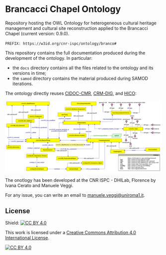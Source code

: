 # Brancacci Chapel Ontology

Repository hosting the OWL Ontology for heterogeneous cultural heritage management and cultural site reconstruction applied to the Brancacci Chapel (current version: 0.9.0).

`PREFIX: https://w3id.org/cnr-ispc/ontology/branco#`

This repository contains the full documentation produced during the development of the ontology. In particular:
- the ```docs``` directory contains all the files related to the ontology and its versions in time;
- the ```samod``` directory contains the material produced during SAMOD iterations.

The ontology directly reuses [CIDOC-CMR](https://www.cidoc-crm.org/html/cidoc_crm_v7.1.3.html), [CRM-DIG](https://ontome.net/namespace/211), and [HICO](https://marilenadaquino.github.io/hico/#d4e318):

<img src="docs/current/branco.png">

The onotlogy has been developed at the CNR ISPC - DHILab, Florence by Ivana Cerato and Manuele Veggi.

For any issue, you can write an email to manuele.veggi@uniroma1.it.

## License

Shield: [![CC BY 4.0][cc-by-shield]][cc-by]

This work is licensed under a
[Creative Commons Attribution 4.0 International License][cc-by].

[![CC BY 4.0][cc-by-image]][cc-by]

[cc-by]: http://creativecommons.org/licenses/by/4.0/
[cc-by-image]: https://i.creativecommons.org/l/by/4.0/88x31.png
[cc-by-shield]: https://img.shields.io/badge/License-CC%20BY%204.0-lightgrey.svg

